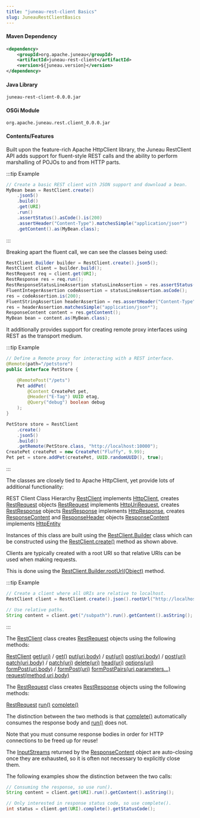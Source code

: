 ```yaml
---
title: "juneau-rest-client Basics"
slug: JuneauRestClientBasics
---
```


#### Maven Dependency

```xml
<dependency>
    <groupId>org.apache.juneau</groupId>
    <artifactId>juneau-rest-client</artifactId>
    <version>${juneau.version}</version>
</dependency>
```

#### Java Library

```text
juneau-rest-client-0.0.0.jar
```

#### OSGi Module

```text
org.apache.juneau.rest.client_0.0.0.jar
```

#### Contents/Features

Built upon the feature-rich Apache HttpClient library, the Juneau RestClient API adds support for fluent-style REST 
calls and the ability to perform marshalling of POJOs to and from HTTP parts.

:::tip Example
```java
// Create a basic REST client with JSON support and download a bean.
MyBean bean = RestClient.create()
    .json5()
    .build()
    .get(URI)
    .run()
    .assertStatus().asCode().is(200)
    .assertHeader("Content-Type").matchesSimple("application/json*")
    .getContent().as(MyBean.class);
```
:::

Breaking apart the fluent call, we can see the classes being used:

```java
RestClient.Builder builder = RestClient.create().json5();
RestClient client = builder.build();
RestRequest req = client.get(URI);
RestResponse res = req.run();
RestResponseStatusLineAssertion statusLineAssertion = res.assertStatus();
FluentIntegerAssertion codeAssertion = statusLineAssertion.asCode();
res = codeAssertion.is(200);
FluentStringAssertion headerAssertion = res.assertHeader("Content-Type");
res = headerAssertion.matchesSimple("application/json*");
ResponseContent content = res.getContent();
MyBean bean = content.as(MyBean.class);
```

It additionally provides support for creating remote proxy interfaces using REST as the transport medium.

:::tip Example
```java
// Define a Remote proxy for interacting with a REST interface.
@Remote(path="/petstore")
public interface PetStore {

    @RemotePost("/pets")
    Pet addPet(
        @Content CreatePet pet,
        @Header("E-Tag") UUID etag,
        @Query("debug") boolean debug
    );
}

PetStore store = RestClient
    .create()
    .json5()
    .build()
    .getRemote(PetStore.class, "http://localhost:10000");
CreatePet createPet = new CreatePet("Fluffy", 9.99);
Pet pet = store.addPet(createPet, UUID.randomUUID(), true);
```
:::

The classes are closely tied to Apache HttpClient, yet provide lots of additional functionality:

<tree>
<node-0>REST Client Class Hierarchy</node-0>
<node-1><java-class><a href="/site/apidocs/org/apache/juneau/rest/client/RestClient.html" target="_blank">RestClient</a></java-class> implements <a href="https://hc.apache.org/httpcomponents-client-4.5.x/current/httpclient/apidocs/org/apache/http/client/HttpClient.html" target="_blank">HttpClient</a>, creates <a href="/site/apidocs/org/apache/juneau/rest/client/RestRequest.html" target="_blank">RestRequest</a> objects</node-1>
<node-1><java-class><a href="/site/apidocs/org/apache/juneau/rest/client/RestRequest.html" target="_blank">RestRequest</a></java-class> implements <a href="https://hc.apache.org/httpcomponents-client-4.5.x/current/httpclient/apidocs/org/apache/http/client/methods/HttpUriRequest.html" target="_blank">HttpUriRequest</a>, creates <a href="/site/apidocs/org/apache/juneau/rest/client/RestResponse.html" target="_blank">RestResponse</a> objects</node-1>
<node-1><java-class><a href="/site/apidocs/org/apache/juneau/rest/client/RestResponse.html" target="_blank">RestResponse</a></java-class> implements <a href="https://hc.apache.org/httpcomponents-core-4.4.x/current/httpcore/apidocs/org/apache/http/HttpResponse.html" target="_blank">HttpResponse</a>, creates <a href="/site/apidocs/org/apache/juneau/rest/client/ResponseContent.html" target="_blank">ResponseContent</a> and <a href="/site/apidocs/org/apache/juneau/rest/client/ResponseHeader.html" target="_blank">ResponseHeader</a> objects</node-1>
<node-1><java-class><a href="/site/apidocs/org/apache/juneau/rest/client/ResponseContent.html" target="_blank">ResponseContent</a></java-class> implements <a href="https://hc.apache.org/httpcomponents-core-4.4.x/current/httpcore/apidocs/org/apache/http/HttpEntity.html" target="_blank">HttpEntity</a></node-1>
</tree>

Instances of this class are built using the <a href="/site/apidocs/org/apache/juneau/rest/client/RestClient.Builder.html" target="_blank">RestClient.Builder</a> 
class which can be constructed using the <a href="/site/apidocs/org/apache/juneau/rest/client/RestClient.html#create()" target="_blank">RestClient.create()</a> 
method as shown above.

Clients are typically created with a root URI so that relative URIs can be used when making requests.

This is done using the <a href="/site/apidocs/org/apache/juneau/rest/client/RestClient.Builder.html#rootUrl(java.lang.Object)" target="_blank">RestClient.Builder.rootUrl(Object)</a> 
method.

:::tip Example
```java
// Create a client where all URIs are relative to localhost.
RestClient client = RestClient.create().json().rootUrl("http://localhost:10000").build();

// Use relative paths.
String content = client.get("/subpath").run().getContent().asString();
```
:::

The <a href="/site/apidocs/org/apache/juneau/rest/client/RestClient.html" target="_blank">RestClient</a> class creates <a href="/site/apidocs/org/apache/juneau/rest/client/RestRequest.html" target="_blank">RestRequest</a> 
objects using the following methods:

<tree>
<node-0><java-class><a href="/site/apidocs/org/apache/juneau/rest/client/RestClient.html" target="_blank">RestClient</a></java-class></node-0>
<node-1><java-method><a href="/site/apidocs/org/apache/juneau/rest/client/RestClient.html#get()" target="_blank">get(uri)</a> / <a href="/site/apidocs/org/apache/juneau/rest/client/RestClient.html#get()" target="_blank">get()</a></java-method></node-1>
<node-1><java-method><a href="/site/apidocs/org/apache/juneau/rest/client/RestClient.html#put(java.lang.Object)" target="_blank">put(uri,body)</a> / <a href="/site/apidocs/org/apache/juneau/rest/client/RestClient.html#put(java.lang.Object)" target="_blank">put(uri)</a></java-method></node-1>
<node-1><java-method><a href="/site/apidocs/org/apache/juneau/rest/client/RestClient.html#post(java.lang.Object)" target="_blank">post(uri,body)</a> / <a href="/site/apidocs/org/apache/juneau/rest/client/RestClient.html#post(java.lang.Object)" target="_blank">post(uri)</a></java-method></node-1>
<node-1><java-method><a href="/site/apidocs/org/apache/juneau/rest/client/RestClient.html#patch(java.lang.Object)" target="_blank">patch(uri,body)</a> / <a href="/site/apidocs/org/apache/juneau/rest/client/RestClient.html#patch(java.lang.Object)" target="_blank">patch(uri)</a></java-method></node-1>
<node-1><java-method><a href="/site/apidocs/org/apache/juneau/rest/client/RestClient.html#delete(java.lang.Object)" target="_blank">delete(uri)</a></java-method></node-1>
<node-1><java-method><a href="/site/apidocs/org/apache/juneau/rest/client/RestClient.html#head(java.lang.Object)" target="_blank">head(uri)</a></java-method></node-1>
<node-1><java-method><a href="/site/apidocs/org/apache/juneau/rest/client/RestClient.html#options(java.lang.Object)" target="_blank">options(uri)</a></java-method></node-1>
<node-1><java-method><a href="/site/apidocs/org/apache/juneau/rest/client/RestClient.html#formPost(java.lang.Object)" target="_blank">formPost(uri,body)</a> / <a href="/site/apidocs/org/apache/juneau/rest/client/RestClient.html#formPost(java.lang.Object)" target="_blank">formPost(uri)</a></java-method></node-1>
<node-1><java-method><a href="/site/apidocs/org/apache/juneau/rest/client/RestClient.html#formPostPairs(java.lang.Object,java.lang.String...)" target="_blank">formPostPairs(uri,parameters...)</a></java-method></node-1>
<node-1><java-method><a href="/site/apidocs/org/apache/juneau/rest/client/RestClient.html#request(java.lang.String,java.lang.Object)" target="_blank">request(method,uri,body)</a></java-method></node-1>
</tree>

The <a href="/site/apidocs/org/apache/juneau/rest/client/RestRequest.html" target="_blank">RestRequest</a> class creates 
<a href="/site/apidocs/org/apache/juneau/rest/client/RestResponse.html" target="_blank">RestResponse</a> objects using the following methods:

<tree>
<node-0><java-class><a href="/site/apidocs/org/apache/juneau/rest/client/RestRequest.html" target="_blank">RestRequest</a></java-class></node-0>
<node-1><java-method><a href="/site/apidocs/org/apache/juneau/rest/client/RestRequest.html#run()" target="_blank">run()</a></java-method></node-1>
<node-1><java-method><a href="/site/apidocs/org/apache/juneau/rest/client/RestRequest.html#complete()" target="_blank">complete()</a></java-method></node-1>
</tree>

The distinction between the two methods is that <a href="/site/apidocs/org/apache/juneau/rest/client/RestRequest.html#complete()" target="_blank">complete()</a> 
automatically consumes the response body and <a href="/site/apidocs/org/apache/juneau/rest/client/RestRequest.html#run()" target="_blank">run()</a>
does not.

Note that you must consume response bodies in order for HTTP connections to be freed up for reuse!

The <a href="https://docs.oracle.com/en/java/javase/17/docs/api/java.base/java/io/InputStream.html" target="_blank">InputStreams</a> returned by the <a href="/site/apidocs/org/apache/juneau/rest/client/ResponseContent.html" target="_blank">ResponseContent</a> 
object are auto-closing once they are exhausted, so it is often not necessary to explicitly close them.

The following examples show the distinction between the two calls:

```java
// Consuming the response, so use run().
String content = client.get(URI).run().getContent().asString();

// Only interested in response status code, so use complete().
int status = client.get(URI).complete().getStatusCode();
```
